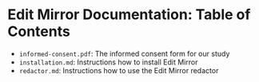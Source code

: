 # Edit Mirror Documentation: Table of Contents

- `informed-consent.pdf`: The informed consent form for our study
- `installation.md`: Instructions how to install Edit Mirror
- `redactor.md`: Instructions how to use the Edit Mirror redactor
